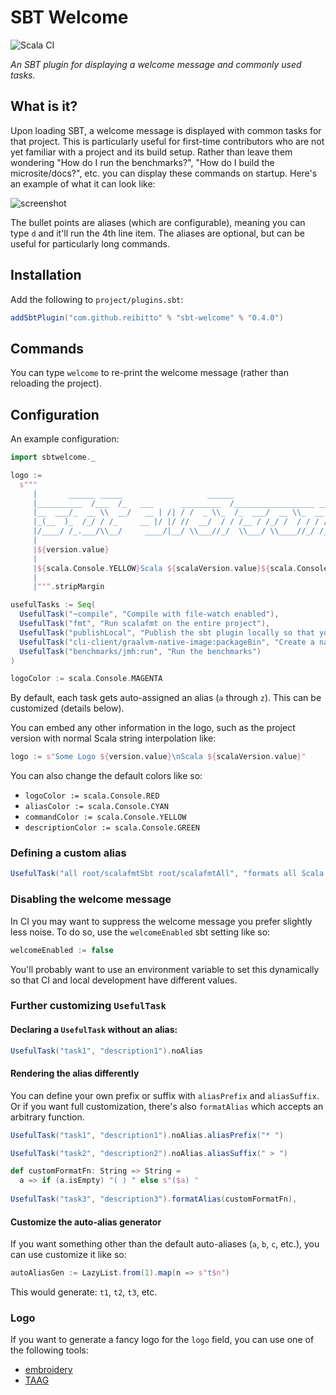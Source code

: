 # SBT Welcome

![Scala CI](https://github.com/reibitto/sbt-welcome/actions/workflows/scala.yml/badge.svg)

*An SBT plugin for displaying a welcome message and commonly used tasks.*

## What is it?

Upon loading SBT, a welcome message is displayed with common tasks for that project. This is particularly useful
for first-time contributors who are not yet familiar with a project and its build setup. Rather than leave them wondering
"How do I run the benchmarks?", "How do I build the microsite/docs?", etc. you can display these commands on startup.
Here's an example of what it can look like:

![screenshot](assets/screenshot.png?raw=true "SBT Welcome screenshot")

The bullet points are aliases (which are configurable), meaning you can type `d` and it'll run the 4th line item. The
aliases are optional, but can be useful for particularly long commands.

## Installation

Add the following to `project/plugins.sbt`:

```scala
addSbtPlugin("com.github.reibitto" % "sbt-welcome" % "0.4.0")
```

## Commands

You can type `welcome` to re-print the welcome message (rather than reloading the project).

## Configuration

An example configuration:

```scala
import sbtwelcome._

logo :=
  s"""
     |       ______ _____                   ______
     |__________  /___  /_   ___      _________  /__________________ ________
     |__  ___/_  __ \\  __/   __ | /| / /  _ \\_  /_  ___/  __ \\_  __ `__ \\  _ \\
     |_(__  )_  /_/ / /_     __ |/ |/ //  __/  / / /__ / /_/ /  / / / / /  __/
     |/____/ /_.___/\\__/     ____/|__/ \\___//_/  \\___/ \\____//_/ /_/ /_/\\___/
     |
     |${version.value}
     |
     |${scala.Console.YELLOW}Scala ${scalaVersion.value}${scala.Console.RESET}
     |
     |""".stripMargin

usefulTasks := Seq(
  UsefulTask("~compile", "Compile with file-watch enabled"),
  UsefulTask("fmt", "Run scalafmt on the entire project"),
  UsefulTask("publishLocal", "Publish the sbt plugin locally so that you can consume it from a different project"),
  UsefulTask("cli-client/graalvm-native-image:packageBin", "Create a native executable of the CLI client"),
  UsefulTask("benchmarks/jmh:run", "Run the benchmarks")
)

logoColor := scala.Console.MAGENTA
```

By default, each task gets auto-assigned an alias (`a` through `z`). This can be customized (details below).

You can embed any other information in the logo, such as the project version with normal Scala string interpolation like:

```scala
logo := s"Some Logo ${version.value}\nScala ${scalaVersion.value}"
```

You can also change the default colors like so:

- `logoColor := scala.Console.RED`
- `aliasColor := scala.Console.CYAN`
- `commandColor := scala.Console.YELLOW`
- `descriptionColor := scala.Console.GREEN`

### Defining a custom alias

```scala
UsefulTask("all root/scalafmtSbt root/scalafmtAll", "formats all Scala files in project").alias("fmt")
```

### Disabling the welcome message

In CI you may want to suppress the welcome message you prefer slightly less noise. To do so, use the `welcomeEnabled`
sbt setting like so:

```scala
welcomeEnabled := false
```

You'll probably want to use an environment variable to set this dynamically so that CI and local development have
different values.

### Further customizing `UsefulTask`

#### Declaring a `UsefulTask` without an alias:

```scala
UsefulTask("task1", "description1").noAlias
```

#### Rendering the alias differently

You can define your own prefix or suffix with `aliasPrefix` and `aliasSuffix`. Or if you want full customization,
there's also `formatAlias` which accepts an arbitrary function.

```scala
UsefulTask("task1", "description1").noAlias.aliasPrefix("* ")

UsefulTask("task2", "description2").noAlias.aliasSuffix(" > ")

def customFormatFn: String => String =
  a => if (a.isEmpty) "( ) " else s"($a) "
  
UsefulTask("task3", "description3").formatAlias(customFormatFn),
```

#### Customize the auto-alias generator

If you want something other than the default auto-aliases (`a`, `b`, `c`, etc.), you can use customize it like so:

```scala
autoAliasGen := LazyList.from(1).map(n => s"t$n")
```

This would generate: `t1`, `t2`, `t3`, etc.

### Logo

If you want to generate a fancy logo for the `logo` field, you can use one of the following tools:

- [embroidery](https://github.com/wi101/embroidery)
- [TAAG](http://patorjk.com/software/taag)

